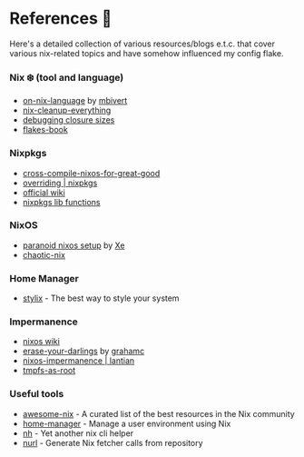 # References 📖

Here's a detailed collection of various resources/blogs e.t.c. that
cover various nix-related topics and have somehow influenced my config flake.

### Nix ❄️ (tool and language)

- [on-nix-language](https://tales.mbivert.com/on-nix-language/) by [mbivert](https://github.com/mbivert)
- [nix-cleanup-everything](https://www.extrema.is/blog/2022/04/01/nix-cleanup-everything)
- [debugging closure sizes](https://jade.fyi/nixcon2022/)
- [flakes-book](https://nixos-and-flakes.thiscute.world/)

### Nixpkgs

- [cross-compile-nixos-for-great-good](https://artemis.sh/2023/06/06/cross-compile-nixos-for-great-good.html)
- [overriding | nixpkgs](https://ryantm.github.io/nixpkgs/using/overrides/#sec-pkg-overrideAttrs)
- [official wiki](https://nixos.org/manual/nixpkgs/unstable/)
- [nixpkgs lib functions](https://teu5us.github.io/nix-lib.html)

### NixOS

- [paranoid nixos setup](https://xeiaso.net/blog/paranoid-nixos-2021-07-18/) by [Xe](https://github.com/Xe)
- [chaotic-nix](https://github.com/chaotic-cx/nyx)

### Home Manager

- [stylix](https://github.com/danth/stylix) - The best way to style your system

### Impermanence

- [nixos wiki](https://nixos.wiki/wiki/Impermanence)
- [erase-your-darlings](https://grahamc.com/blog/erase-your-darlings/) by [grahamc](https://github.com/grahamc)
- [nixos-impermanence | lantian](https://lantian.pub/en/article/modify-computer/nixos-impermanence.lantian/)
- [tmpfs-as-root](https://elis.nu/blog/2020/05/nixos-tmpfs-as-root/)

### Useful tools

- [awesome-nix](https://github.com/nix-community/awesome-nix) - A curated list of the best resources in the Nix community
- [home-manager](https://github.com/nix-community/home-manager) - Manage a user environment using Nix
- [nh](https://github.com/viperML/nh) - Yet another nix cli helper
- [nurl](https://github.com/nix-community/nurl) - Generate Nix fetcher calls from repository
